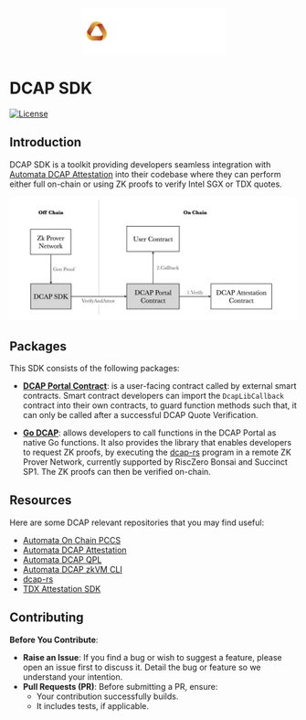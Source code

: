 <div align="center">
  <picture>
    <source media="(prefers-color-scheme: dark)" srcset="https://raw.githubusercontent.com/automata-network/automata-brand-kit/main/PNG/ATA_White%20Text%20with%20Color%20Logo.png">
    <source media="(prefers-color-scheme: light)" srcset="https://raw.githubusercontent.com/automata-network/automata-brand-kit/main/PNG/ATA_Black%20Text%20with%20Color%20Logo.png">
    <img src="https://raw.githubusercontent.com/automata-network/automata-brand-kit/main/PNG/ATA_White%20Text%20with%20Color%20Logo.png" width="50%">
  </picture>
</div>

# DCAP SDK
[![License](https://img.shields.io/badge/License-Apache%202.0-blue.svg)](LICENSE)


## Introduction

DCAP SDK is a toolkit providing developers seamless integration with [Automata DCAP Attestation](http://github.com/automata-network/automata-dcap-attestation) into their codebase where they can perform either full on-chain or using ZK proofs to verify Intel SGX or TDX quotes.

![./docs/architecture.png](./docs/architecture.png)

## Packages

This SDK consists of the following packages:

* **[DCAP Portal Contract](./packages/dcap-portal/)**: is a user-facing contract called by external smart contracts. Smart contract developers can import the `DcapLibCallback` contract into their own contracts, to guard function methods such that, it can only be called after a successful DCAP Quote Verification.

* **[Go DCAP](./packages/godcap/)**: allows developers to call functions in the DCAP Portal as native Go functions. It also provides the library that enables developers to request ZK proofs, by executing the [dcap-rs](https://github.com/automata-network/dcap-rs) program in a remote ZK Prover Network, currently supported by RiscZero Bonsai and Succinct SP1. The ZK proofs can then be verified on-chain.


## Resources

Here are some DCAP relevant repositories that you may find useful:

- [Automata On Chain PCCS](https://github.com/automata-network/automata-on-chain-pccs)
- [Automata DCAP Attestation](https://github.com/automata-network/automata-dcap-attestation)
- [Automata DCAP QPL](https://github.com/automata-network/automata-dcap-qpl)
- [Automata DCAP zkVM CLI](https://github.com/automata-network/automata-dcap-zkvm-cli)
- [dcap-rs](https://github.com/automata-network/dcap-rs)
- [TDX Attestation SDK](https://github.com/automata-network/tdx-attestation-sdk)

## Contributing

**Before You Contribute**:
* **Raise an Issue**: If you find a bug or wish to suggest a feature, please open an issue first to discuss it. Detail the bug or feature so we understand your intention.
* **Pull Requests (PR)**: Before submitting a PR, ensure:
    * Your contribution successfully builds.
    * It includes tests, if applicable.
